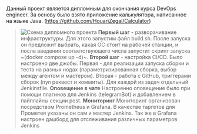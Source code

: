 Данный проект является дипломным для окончания курса DevOps engineer.
За основу было взято приложение калькулятора, написанное на языке Java. (https://github.com/HouariZegai/Calculator)
> ![Схема дипломного проекта](/diplom/Схема.png "Схема диплома")
> **Первый шаг** - разворачивание инфраструктуры. Для этого запустим файл build.sh. После запуска он предложит выбрать,
какая ОС стоит на рабочей станции, и после введения соответствующего числа запустит скрипт запуска ~(docker compose up -d)~.
> **Второй шаг** - настройка CI/CD. 
Было настроено две джобы. Первая - для реализации запуска сборки и теста на разных нодах (параметризированная сборка, выбор между агентом и мастером).
Вторая - работа с GitHub, триггерами сборок (пул реквест и коммиты). Для каждой из задач отдельный Jenkinsfile.
> **Оповещение в чате**
Настроенно оповещение было при помощи плагинов для Jenkins (telegramBot) и добавлением в пайплайны секции post.
> **Мониторинг**
Мониторинг организован посредством Prometheus и Grafana. В качестве таргетов для Прометея указаны он сам и мастер Jenkins.
Так же в Grafana настроен дашборд для отслеживания различных параметров Jenkins